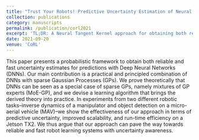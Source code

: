 ```yaml
---
title: "Trust Your Robots! Predictive Uncertainty Estimation of Neural Networks with Sparse Gaussian Processes"
collection: publications
category: manuscripts
permalink: /publication/corl2021
excerpt: 'TL;DR: A Neural Tangent Kernel approach for obtaining both reliable and fast uncertainty estimates from deep learning models.'
date: 2021-09-20
venue: 'CoRL'
---
```


This paper presents a probabilistic framework to obtain both reliable and fast uncertainty estimates for predictions with Deep Neural Networks (DNNs). Our main contribution is a practical and principled combination of DNNs with sparse Gaussian Processes (GPs). We prove theoretically that DNNs can be seen as a special case of sparse GPs, namely mixtures of GP experts (MoE-GP), and we devise a learning algorithm that brings the derived theory into practice. In experiments from two different robotic tasks–inverse dynamics of a manipulator and object detection on a micro-aerial vehicle (MAV)–we show the effectiveness of our approach in terms of predictive uncertainty, improved scalability, and run-time efficiency on a Jetson TX2. We thus argue that our approach can pave the way towards reliable and fast robot learning systems with uncertainty awareness.
